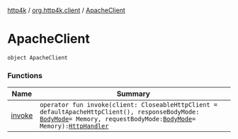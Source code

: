 [http4k](../../index.md) / [org.http4k.client](../index.md) / [ApacheClient](./index.md)

# ApacheClient

`object ApacheClient`

### Functions

| Name | Summary |
|---|---|
| [invoke](invoke.md) | `operator fun invoke(client: CloseableHttpClient = defaultApacheHttpClient(), responseBodyMode: `[`BodyMode`](../../org.http4k.core/-body-mode/index.md)` = Memory, requestBodyMode: `[`BodyMode`](../../org.http4k.core/-body-mode/index.md)` = Memory): `[`HttpHandler`](../../org.http4k.core/-http-handler.md) |
